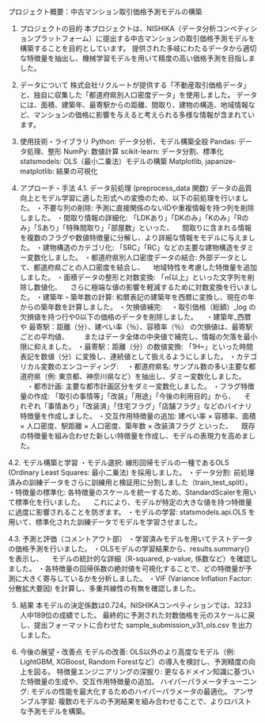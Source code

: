 プロジェクト概要：中古マンション取引価格予測モデルの構築
1. プロジェクトの目的
本プロジェクトは、NISHIKA（データ分析コンペティションプラットフォーム）に提出する中古マンションの取引価格予測モデルを構築することを目的としています。
提供された多岐にわたるデータから適切な特徴量を抽出し、機械学習モデルを用いて精度の高い価格予測を目指しました。

2. データについて
株式会社リクルートが提供する「不動産取引価格データ」と、独自に収集した「都道府県別人口密度データ」を使用しました。
データには、面積、建築年、最寄駅からの距離、間取り、建物の構造、地域情報など、マンションの価格に影響を与えると考えられる多様な情報が含まれています。

3. 使用技術・ライブラリ
Python: データ分析、モデル構築全般
Pandas: データ処理、整形
NumPy: 数値計算
scikit-learn: データ分割、標準化
statsmodels: OLS（最小二乗法）モデルの構築
Matplotlib, japanize-matplotlib: 結果の可視化

4. アプローチ・手法
4.1. データ前処理 (preprocess_data 関数)
データの品質向上とモデル学習に適した形式への変換のため、以下の前処理を行いました。
・不要な列の削除: 予測に直接関係のないIDや重複情報を持つ列を削除しました。
・間取り情報の詳細化: 「LDKあり」「DKのみ」「Kのみ」「Rのみ」「Sあり」「特殊間取り」「部屋数」といった、
　間取りに含まれる情報を複数のフラグや数値特徴量に分解し、より詳細な情報をモデルに与えました。
・建物構造のカテゴリ化: 「SRC」「RC」などの主要な建物構造をダミー変数化しました。
・都道府県別人口密度データの結合: 外部データとして、都道府県ごとの人口密度を結合し、
　地域特性を考慮した特徴量を追加しました。
・面積データの整形と対数変換: 「㎡以上」といった文字列を削除し数値化、
　さらに極端な値の影響を軽減するために対数変換を行いました。
・建築年・築年数の計算: 和暦表記の建築年を西暦に変換し、現在の年からの築年数を計算しました。
・欠損値補完:
　・取引価格（総額）_log の欠損値を持つ行や0以下の価格のデータを削除しました。
　・建築年_西暦 や 最寄駅：距離（分）、建ぺい率（％）、容積率（％） の欠損値は、最寄駅ごとの平均値、
　　またはデータ全体の中央値で補完し、情報の欠落を最小限に抑えました。
・最寄駅：距離（分）の数値変換: 「1H~」といった時間表記を数値（分）に変換し、連続値として扱えるようにしました。
・カテゴリカル変数のエンコーディング:
　・都道府県名: サンプル数の多い主要な都道府県（例: 東京都、神奈川県など）を抽出し、ダミー変数化しました。
　・都市計画: 主要な都市計画区分をダミー変数化しました。
・フラグ特徴量の作成: 「取引の事情等」「改装」「用途」「今後の利用目的」から、
　それぞれ「事情あり」「改装済」「住宅フラグ」「店舗フラグ」などのバイナリ特徴量を作成しました。
・交互作用特徴量の追加: 建ぺい率 × 容積率、面積 × 人口密度、駅距離 × 人口密度、築年数 × 改装済フラグ といった、
　既存の特徴量を組み合わせた新しい特徴量を作成し、モデルの表現力を高めました。

4.2. モデル構築と学習
・モデル選択: 線形回帰モデルの一種であるOLS (Ordinary Least Squares: 最小二乗法) を採用しました。
・データ分割: 前処理済みの訓練データをさらに訓練用と検証用に分割しました（train_test_split）。
・特徴量の標準化: 各特徴量のスケールを統一するため、StandardScalerを用いて標準化を行いました。
　これにより、モデルが特定の大きな値を持つ特徴量に過度に影響されることを防ぎます。
・モデルの学習: statsmodels.api.OLS を用いて、標準化された訓練データでモデルを学習させました。

4.3. 予測と評価（コメントアウト部）
・学習済みモデルを用いてテストデータの価格予測を行いました。
・OLSモデルの学習結果から、results.summary() を表示し、
　モデルの統計的な詳細（R-squared, p-value, 係数など）を確認しました。
・各特徴量の回帰係数の絶対値を可視化することで、どの特徴量が予測に大きく寄与しているかを分析しました。
・VIF (Variance Inflation Factor: 分散拡大要因) を計算し、多重共線性の有無を確認しました。

5. 結果
本モデルの決定係数は0.724。NISHIKAコンペティションでは、3233人中189位の成績でした。
最終的に予測された対数価格を元のスケールに戻し、提出フォーマットに合わせた sample_submission_v31_ols.csv を出力しました。

7. 今後の展望・改善点
モデルの改善: OLS以外のより高度なモデル（例: LightGBM, XGBoost, Random Forestなど）の導入を検討し、予測精度の向上を図る。
特徴量エンジニアリングの深掘り: 更なるドメイン知識に基づいた特徴量の生成や、交互作用特徴量の追加。
ハイパーパラメータチューニング: モデルの性能を最大化するためのハイパーパラメータの最適化。
アンサンブル学習: 複数のモデルの予測結果を組み合わせることで、よりロバストな予測モデルを構築。
